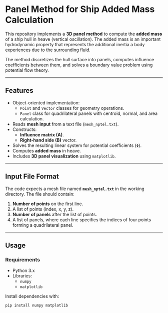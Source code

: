 # Panel Method for Ship Added Mass Calculation

This repository implements a **3D panel method** to compute the **added mass** of a ship hull in heave (vertical oscillation). The added mass is an important hydrodynamic property that represents the additional inertia a body experiences due to the surrounding fluid.

The method discretizes the hull surface into panels, computes influence coefficients between them, and solves a boundary value problem using potential flow theory.

---

## Features

- Object-oriented implementation:
  - `Point` and `Vector` classes for geometry operations.
  - `Panel` class for quadrilateral panels with centroid, normal, and area calculation.
- Reads **mesh input** from a text file (`mesh_nptel.txt`).
- Constructs:
  - **Influence matrix (A)**.
  - **Right-hand side (B)** vector.
- Solves the resulting linear system for potential coefficients (`Φ`).
- Computes **added mass** in heave.
- Includes **3D panel visualization** using `matplotlib`.

---

## Input File Format

The code expects a mesh file named **`mesh_nptel.txt`** in the working directory. The file should contain:

1. **Number of points** on the first line.
2. A list of points (index, x, y, z).
3. **Number of panels** after the list of points.
4. A list of panels, where each line specifies the indices of four points forming a quadrilateral panel.

---

## Usage

### Requirements
- Python 3.x
- Libraries:
  - `numpy`
  - `matplotlib`

Install dependencies with:
```bash
pip install numpy matplotlib
